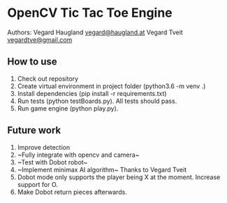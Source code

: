 OpenCV Tic Tac Toe Engine
=========================

Authors:
Vegard Haugland <vegard@haugland.at>
Vegard Tveit <vegardtve@gmail.com>

How to use
----------

1. Check out repository
2. Create virtual environment in project folder (python3.6 -m venv .)
3. Install dependencies (pip install -r requirements.txt)
4. Run tests (python testBoards.py). All tests should pass.
5. Run game engine (python play.py).

Future work
-----------

1. Improve detection
2. ~Fully integrate with opencv and camera~
3. ~Test with Dobot robot~
4. ~Implement minimax AI algorithm~ Thanks to Vegard Tveit
5. Dobot mode only supports the player being X at the moment. Increase support for O.
6. Make Dobot return pieces afterwards.
